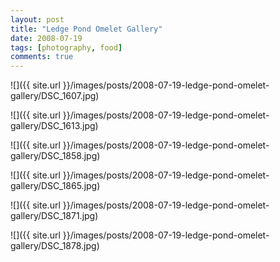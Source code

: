 ```yaml
---
layout: post
title: "Ledge Pond Omelet Gallery"
date: 2008-07-19
tags: [photography, food]
comments: true
---
```

![]({{ site.url }}/images/posts/2008-07-19-ledge-pond-omelet-gallery/DSC_1607.jpg)

![]({{ site.url }}/images/posts/2008-07-19-ledge-pond-omelet-gallery/DSC_1613.jpg)

![]({{ site.url }}/images/posts/2008-07-19-ledge-pond-omelet-gallery/DSC_1858.jpg)

![]({{ site.url }}/images/posts/2008-07-19-ledge-pond-omelet-gallery/DSC_1865.jpg)

![]({{ site.url }}/images/posts/2008-07-19-ledge-pond-omelet-gallery/DSC_1871.jpg)

![]({{ site.url }}/images/posts/2008-07-19-ledge-pond-omelet-gallery/DSC_1878.jpg)

